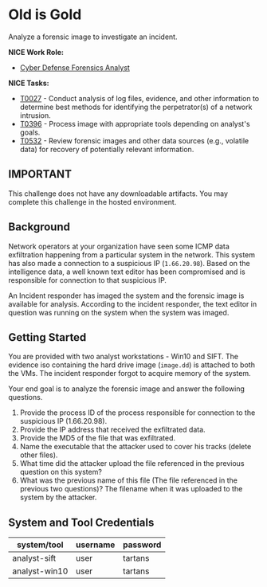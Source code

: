 # Old is Gold

Analyze a forensic image to investigate an incident. 


**NICE Work Role:** 


- [Cyber Defense Forensics Analyst](https://niccs.cisa.gov/workforce-development/nice-framework/workroles?name=Cyber+Defense+Forensics+Analyst&id=All) 


**NICE Tasks:**


- [T0027](https://niccs.cisa.gov/workforce-development/nice-framework/tasks?id=T0027&description=All) - Conduct analysis of log files, evidence, and other information to determine best methods for identifying the perpetrator(s) of a network intrusion.
- [T0396](https://niccs.cisa.gov/workforce-development/nice-framework/tasks?id=T0396&description=All) - Process image with appropriate tools depending on analyst's goals.
- [T0532](https://niccs.cisa.gov/workforce-development/nice-framework/tasks?id=T0532&description=All) - Review forensic images and other data sources (e.g., volatile data) for recovery of potentially relevant information.


## IMPORTANT

This challenge does not have any downloadable artifacts. You may complete this challenge in the hosted environment. 


## Background

Network operators at your organization have seen some ICMP data exfiltration happening from a particular system in the network. This system has also made a connection to a suspicious IP (`1.66.20.98`). Based on the intelligence data, a well known text editor has been compromised and is responsible for connection to that suspicious IP. 

An Incident responder has imaged the system and the forensic image is available for analysis. According to the incident responder, the text editor in question was running on the system when the system was imaged.

## Getting Started

You are provided with two analyst workstations - Win10 and SIFT. The evidence iso containing the hard drive image (`image.dd`) is attached to both the VMs. The incident responder forgot to acquire memory of the system. 

Your end goal is to analyze the forensic image and answer the following questions.
1. Provide the process ID of the process responsible for connection to the suspicious IP (1.66.20.98).
2. Provide the IP address that received the exfiltrated data.
3. Provide the MD5 of the file that was exfiltrated.
4. Name the executable that the attacker used to cover his tracks (delete other files).
5. What time did the attacker upload the file referenced in the previous question on this system?
6. What was the previous name of this file (The file referenced in the previous two questions)? The filename when it was uploaded to the system by the attacker.

## System and Tool Credentials

| system/tool | username | password |
|-------------|----------|----------|
| analyst-sift   |    user   |  tartans  |
| analyst-win10     |   user    |   tartans |
